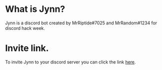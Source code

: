 # What is Jynn?
Jynn is a discord bot created by MrRiptide#7025 and MrRandom#1234 for discord hack week.

# Invite link.
To invite Jynn to your discord server you can click the link [here](https://discordapp.com/oauth2/authorize?client_id=593314270326947867&scope=bot&permissions=37080128).
